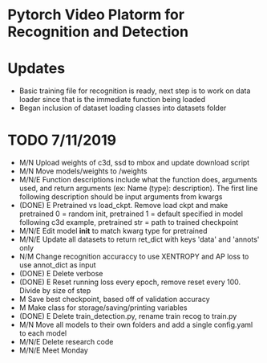 # Pytorch Video Platorm for Recognition and Detection

# Updates
- Basic training file for recognition is ready, next step is to work on data loader since that is the immediate function being loaded
- Began inclusion of dataset loading classes into datasets folder


# TODO 7/11/2019
* M/N Upload weights of c3d, ssd to mbox and update download script
* M/N Move models/weights to /weights
* M/N/E Function descriptions include what the function does, arguments used, and return arguments (ex: Name (type): description). The first line following description should be input arguments from kwargs
* (DONE) E Pretrained vs load\_ckpt. Remove load ckpt and make pretrained 0 = random init, pretrained 1 = default specified in model following c3d example, pretrained str = path to trained checkpoint
* M/N/E Edit model __init__ to match kwarg type for pretrained
* M/N/E Update all datasets to return ret\_dict with keys 'data' and 'annots' only
* N/M Change recognition accuraccy to use XENTROPY and AP loss to use annot\_dict as input
* (DONE) E Delete verbose
* (DONE) E Reset running loss every epoch, remove reset every 100. Divide by size of step
* M Save best checkpoint, based off of validation accuracy
* M Make class for storage/saving/printing variables
* (DONE) E Delete train\_detection.py, rename train recog to train.py
* M/N Move all models to their own folders and add a single config.yaml to each model  
* M/N/E Delete research code
* M/N/E Meet Monday
